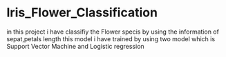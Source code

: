 # Iris_Flower_Classification
in this project i have classifiy the Flower specis by using the information of sepat,petals length 
this model i have trained by using two model which is Support Vector Machine and Logistic regression
